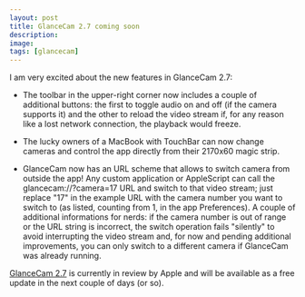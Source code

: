 ```yaml
---
layout: post
title: GlanceCam 2.7 coming soon
description:
image:
tags: [glancecam]
---
```

I am very excited about the new features in GlanceCam 2.7:

- The toolbar in the upper-right corner now includes a couple of additional buttons: the first to toggle audio on and off (if the camera supports it) and the other to reload the video stream if, for any reason like a lost network connection, the playback would freeze.

- The lucky owners of a MacBook with TouchBar can now change cameras and control the app directly from their 2170x60 magic strip.

- GlanceCam now has an URL scheme that allows to switch camera from outside the app! Any custom application or AppleScript can call the glancecam://?camera=17 URL and switch to that video stream; just replace "17" in the example URL with the camera number you want to switch to (as listed, counting from 1, in the app Preferences). A couple of additional informations for nerds: if the camera number is out of range or the URL string is incorrect, the switch operation fails "silently" to avoid interrupting the video stream and, for now and pending additional improvements, you can only switch to a different camera if GlanceCam was already running.

[GlanceCam 2.7](https://itunes.apple.com/us/app/glancecam-ip-webcam-viewer/id1360797896?l=it&ls=1&mt=12) is currently in review by Apple and will be available as a free update in the next couple of days (or so).